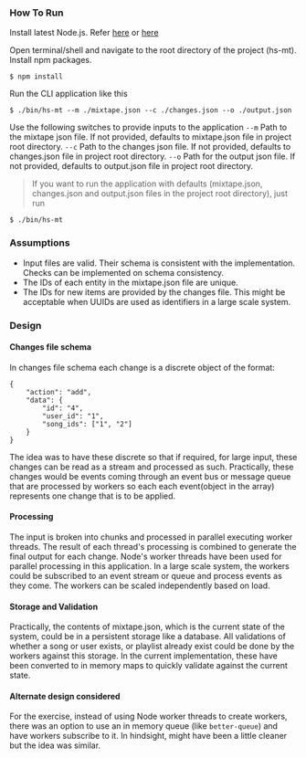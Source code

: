 ### How To Run
Install latest Node.js. Refer [here](https://nodesource.com/blog/installing-nodejs-tutorial-mac-os-x/) or [here](https://dev.to/bettercodingacademy/here-s-how-to-install-node-js-in-under-5-minutes-3igi)

Open terminal/shell and navigate to the root directory of the project (hs-mt).
Install npm packages.
```
$ npm install
```

Run the CLI application like this
```
$ ./bin/hs-mt --m ./mixtape.json --c ./changes.json --o ./output.json
```
Use the following switches to provide inputs to the application
`--m` Path to the mixtape json file. If not provided, defaults to mixtape.json file in project root directory.
`--c` Path to the changes json file. If not provided, defaults to changes.json file in project root directory.
`--o` Path for the output json file. If not provided, defaults to output.json file in project root directory.


>If you want to run the application with defaults (mixtape.json, changes.json and output.json files in the project root directory), just run
```
$ ./bin/hs-mt
```

### Assumptions
- Input files are valid. Their schema is consistent with the implementation. Checks can be implemented on schema consistency.
- The IDs of each entity in the mixtape.json file are unique.
- The IDs for new items are provided by the changes file. This might be acceptable when UUIDs are used as identifiers in a large scale system.


### Design
#### Changes file schema
In changes file schema each change is a discrete object of the format:
```
{
    "action": "add",
    "data": {
        "id": "4",
        "user_id": "1",
        "song_ids": ["1", "2"]
    }
}
``` 
The idea was to have these discrete so that if required, for large input, these changes can be read as a stream and processed as such. Practically, these changes would be events coming through an event bus or message queue that are processed by workers so each each event(object in the array) represents one change that is to be applied.

#### Processing
The input is broken into chunks and processed in parallel executing worker threads. The result of each thread's processing is combined to generate the final output for each change. Node's worker threads have been used for parallel processing in this application. 
In a large scale system, the workers could be subscribed to an event stream or queue and process events as they come. The workers can be scaled independently based on load.

#### Storage and Validation
Practically, the contents of mixtape.json, which is the current state of the system, could be in a persistent storage like a database. All validations of whether a song or user exists, or playlist already exist could be done by the workers against this storage. In the current implementation, these have been converted to in memory maps to quickly validate against the current state.

#### Alternate design considered
For the exercise, instead of using Node worker threads to create workers, there was an option to use an in memory queue (like `better-queue`) and have workers subscribe to it. In hindsight, might have been a little cleaner but the idea was similar.
